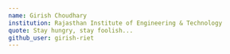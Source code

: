 ```yaml
---
name: Girish Choudhary
institution: Rajasthan Institute of Engineering & Technology
quote: Stay hungry, stay foolish...
github_user: girish-riet
---
```

